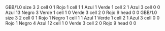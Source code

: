 <gs-board without-header> GBB/1.0
size 3 2
cell 0 1 Rojo 1 
cell 1 1 Azul 1 Verde 1 
cell 2 1 Azul 3 
cell 0 0 Azul 13 Negro 3 Verde 1 
cell 1 0 Verde 3 
cell 2 0 Rojo 9 
head 0 0
 </gs-board>
<gs-board without-header> GBB/1.0
size 3 2
cell 0 1 Rojo 1 Negro 1 
cell 1 1 Azul 1 Verde 1 
cell 2 1 Azul 3 
cell 0 0 Rojo 1 Negro 4 Azul 12 
cell 1 0 Verde 3 
cell 2 0 Rojo 9 
head 0 0 </gs-board>